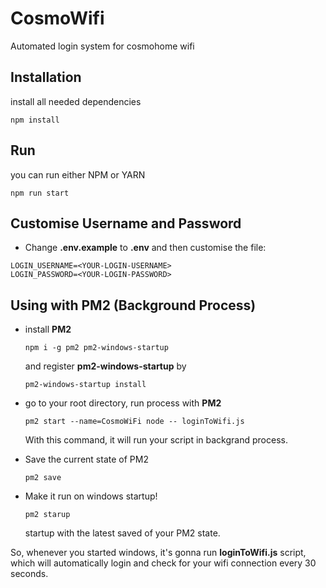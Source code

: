 # CosmoWifi
 Automated login system for cosmohome wifi

## Installation
install all needed dependencies
```
npm install
```

## Run
you can run either NPM or YARN

```
npm run start
```

## Customise Username and Password
- Change **.env.example** to **.env** and then customise the file:
```
LOGIN_USERNAME=<YOUR-LOGIN-USERNAME>
LOGIN_PASSWORD=<YOUR-LOGIN-PASSWORD>
```

## Using with PM2 (Background Process)
-   install **PM2** 

    ```
    npm i -g pm2 pm2-windows-startup
    ```
    and register **pm2-windows-startup** by
    ```
    pm2-windows-startup install
    ```
-   go to your root directory, run process with **PM2** 

    ```
    pm2 start --name=CosmoWiFi node -- loginToWifi.js
    ```
    With this command, it will run your script in backgrand process.

-   Save the current state of PM2 

    ```
    pm2 save
    ```

-   Make it run on windows startup!

    ```
    pm2 starup
    ```
    startup with the latest saved of your PM2 state.


So, whenever you started windows, it's gonna run **loginToWifi.js** script, which will automatically login and check for your wifi connection every 30 seconds.
